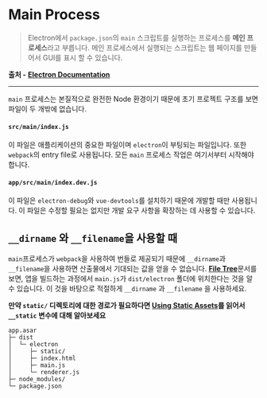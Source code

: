 # Main Process

> Electron에서 `package.json`의 `main` 스크립트를 실행하는 프로세스를 **메인 프로세스**라고 부릅니다. 메인 프로세스에서 실행되는 스크립트는 웹 페이지를 만들어서 GUI를 표시 할 수 있습니다.

**출처 -**  [**Electron Documentation**](http://electron.atom.io/docs/tutorial/quick-start/#main-process)

---

`main` 프로세스는 본질적으로 완전한 Node 환경이기 때문에 초기 프로젝트 구조를 보면 파일이 두 개밖에 없습니다.

#### `src/main/index.js`

이 파일은 애플리케이션의 중요한 파일이며 `electron`이 부팅되는 파일입니다. 또한 `webpack`의 entry file로 사용됩니다. 모든 `main` 프로세스 작업은 여기서부터 시작해야합니다.

#### `app/src/main/index.dev.js`

이 파일은 `electron-debug`와 `vue-devtools`를 설치하기 때문에 개발할 때만 사용됩니다.
이 파일은 수정할 필요는 없지만 개발 요구 사항을 확장하는 데 사용할 수 있습니다.

## `__dirname` 와 `__filename`을 사용할 때

`main`프로세스가 `webpack`을 사용하여 번들로 제공되기 때문에 `__dirname`과 `__filename`을 사용하면 산출물에서 기대되는 값을 얻을 수 없습니다. [**File Tree**](/file-tree.md)문서를 보면, 앱을 빌드하는 과정에서 `main.js`가 `dist/electron` 폴더에 위치한다는 것을 알 수 있습니다. 이 것을 바탕으로 적절하게 `__dirname` 과 `__filename` 을 사용하세요.

**만약 `static/` 디렉토리에 대한 경로가 필요하다면 [**Using Static Assets**](/using-static-assets.md)를 읽어서 `__static` 변수에 대해 알아보세요**

```
app.asar
├─ dist
│  └─ electron
│     ├─ static/
│     ├─ index.html
│     ├─ main.js
│     └─ renderer.js
├─ node_modules/
└─ package.json
```



